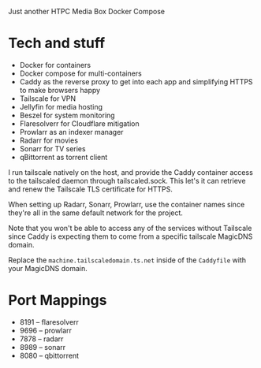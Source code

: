 Just another HTPC Media Box Docker Compose

# Tech and stuff
- Docker for containers
- Docker compose for multi-containers
- Caddy as the reverse proxy to get into each app and simplifying HTTPS to make browsers happy
- Tailscale for VPN
- Jellyfin for media hosting
- Beszel for system monitoring
- Flaresolverr for Cloudflare mitigation
- Prowlarr as an indexer manager
- Radarr for movies
- Sonarr for TV series
- qBittorrent as torrent client

I run tailscale natively on the host, and provide the Caddy container access to the tailscaled daemon through tailscaled.sock. This let's it can retrieve and renew the Tailscale TLS certificate for HTTPS.

When setting up Radarr, Sonarr, Prowlarr, use the container names since they're all in the same default network for the project.

Note that you won't be able to access any of the services without Tailscale since Caddy is expecting them to come from a specific tailscale MagicDNS domain.

Replace the `machine.tailscaledomain.ts.net` inside of the `Caddyfile` with your MagicDNS domain.

# Port Mappings

- 8191 – flaresolverr
- 9696 – prowlarr
- 7878 – radarr
- 8989 – sonarr
- 8080 – qbittorrent
